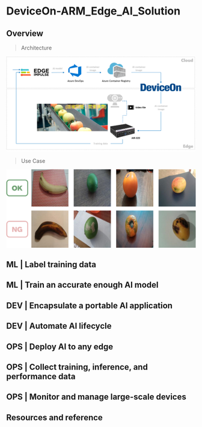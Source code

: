 # DeviceOn-ARM_Edge_AI_Solution
## Overview

>Architecture

![image](image/project_architecture.png)

>Use Case

![image](image/scenario.png)

## ML | Label training data
## ML | Train an accurate enough AI model
## DEV | Encapsulate a portable AI application
## DEV | Automate AI lifecycle
## OPS | Deploy AI to any edge
## OPS | Collect training, inference, and performance data
## OPS | Monitor and manage large-scale devices
## Resources and reference
